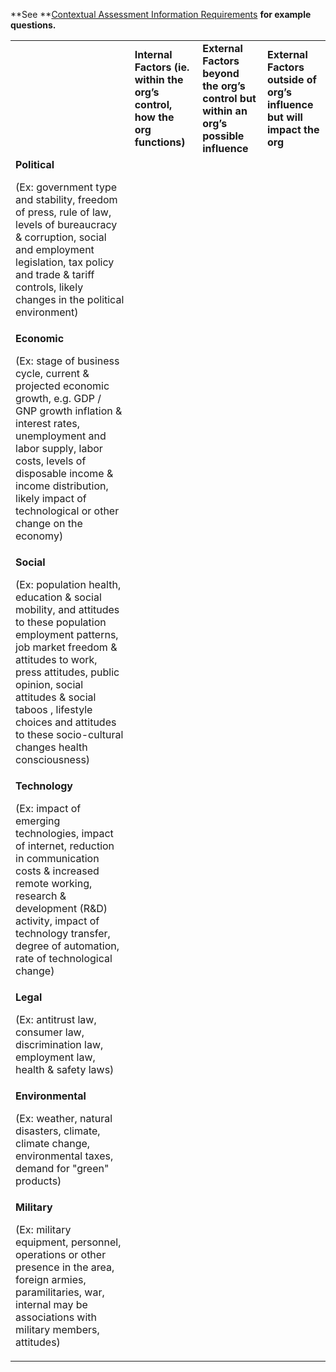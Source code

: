 **See **[Contextual Assessment Information Requirements](../../Contextual_Assessment_Info_Reqs) **for example questions.**


<table>
  <tr>
   <td colspan="0">
   </td>
   <td colspan="0"><strong>Internal Factors (ie. within the org’s control, how the org functions)</strong>
   </td>
   <td colspan="0"><strong>External Factors beyond the org’s control but within an org’s possible influence</strong>
   </td>
   <td colspan="0"><strong>External Factors outside of org’s influence but will impact the org</strong>
   </td>
  </tr>
  <tr>
   <td><strong>Political</strong>
<p>(Ex: government type and stability, freedom of press, rule of law, levels of bureaucracy & corruption, social and employment legislation, tax policy and trade & tariff controls, likely changes in the political environment)</p>
   </td>
   <td>
   </td>
   <td>
   </td>
   <td>
   </td>
  </tr>
  <tr>
   <td><strong>Economic</strong>
<p>(Ex: stage of business cycle, current & projected economic growth, e.g. GDP / GNP growth inflation & interest rates, unemployment and labor supply, labor costs, levels of disposable income & income distribution, likely impact of technological or other change on the economy)</p>
   </td>
   <td>
   </td>
   <td>
   </td>
   <td>
   </td>
  </tr>
  <tr>
   <td><strong>Social</strong>
<p>(Ex: population health, education & social mobility, and attitudes to these population employment patterns, job market freedom & attitudes to work, press attitudes, public opinion, social attitudes & social taboos , lifestyle choices and attitudes to these socio-cultural changes health consciousness)</p>
   </td>
   <td>
   </td>
   <td>
   </td>
   <td>
   </td>
  </tr>
  <tr>
   <td><strong>Technology</strong>
<p>(Ex: impact of emerging technologies, impact of internet, reduction in communication costs & increased remote working, research & development (R&D) activity,
impact of technology transfer, degree of automation, rate of technological change)</p>
   </td>
   <td>
   </td>
   <td>
   </td>
   <td>
   </td>
  </tr>
  <tr>
   <td><strong>Legal</strong>
<p>(Ex: antitrust law, consumer law, discrimination law, employment law, health & safety laws)</p>
   </td>
   <td>
   </td>
   <td>
   </td>
   <td>
   </td>
  </tr>
  <tr>
   <td><strong>Environmental</strong>
<p>
(Ex: weather, natural disasters, climate, climate change, environmental taxes, demand for "green" products)
   </td>
   <td>
   </td>
   <td>
   </td>
   <td>
   </td>
  </tr>
  <tr>
   <td><strong>Military</strong>
<p>(Ex: military equipment, personnel, operations or other presence in the area, foreign armies, paramilitaries, war, internal may be associations with military members, attitudes)</p>
   </td>
   <td>
   </td>
   <td>
   </td>
   <td>
   </td>
  </tr>
</table>


